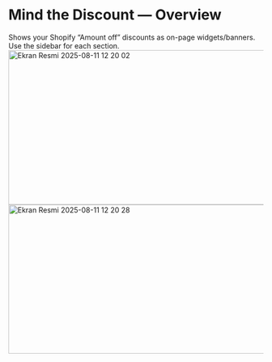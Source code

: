 # Mind the Discount — Overview
Shows your Shopify “Amount off” discounts as on-page widgets/banners. Use the sidebar for each section.
<img width="745" height="306" alt="Ekran Resmi 2025-08-11 12 20 02" src="https://github.com/user-attachments/assets/f34ef529-c1b3-4926-ab41-7f1a7eac6ddd" />
<img width="930" height="295" alt="Ekran Resmi 2025-08-11 12 20 28" src="https://github.com/user-attachments/assets/c8a0ab66-a68b-4e97-9a62-3d24642b5d60" />
